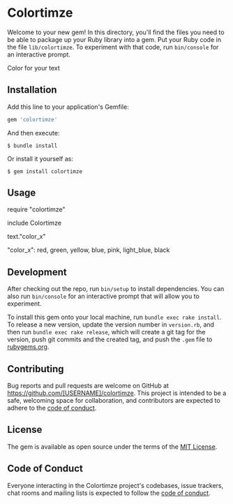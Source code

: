 # Colortimze

Welcome to your new gem! In this directory, you'll find the files you need to be able to package up your Ruby library into a gem. Put your Ruby code in the file `lib/colortimze`. To experiment with that code, run `bin/console` for an interactive prompt.

Color for your text

## Installation

Add this line to your application's Gemfile:

```ruby
gem 'colortimze'
```

And then execute:

    $ bundle install

Or install it yourself as:

    $ gem install colortimze

## Usage

require "colortimze"

include Colortimze

text."color_x"

"color_x":
red,
green,
yellow,
blue,
pink,
light_blue,
black
    

## Development

After checking out the repo, run `bin/setup` to install dependencies. You can also run `bin/console` for an interactive prompt that will allow you to experiment.

To install this gem onto your local machine, run `bundle exec rake install`. To release a new version, update the version number in `version.rb`, and then run `bundle exec rake release`, which will create a git tag for the version, push git commits and the created tag, and push the `.gem` file to [rubygems.org](https://rubygems.org).

## Contributing

Bug reports and pull requests are welcome on GitHub at https://github.com/[USERNAME]/colortimze. This project is intended to be a safe, welcoming space for collaboration, and contributors are expected to adhere to the [code of conduct](https://github.com/[USERNAME]/colortimze/blob/master/CODE_OF_CONDUCT.md).

## License

The gem is available as open source under the terms of the [MIT License](https://opensource.org/licenses/MIT).

## Code of Conduct

Everyone interacting in the Colortimze project's codebases, issue trackers, chat rooms and mailing lists is expected to follow the [code of conduct](https://github.com/[USERNAME]/colortimze/blob/master/CODE_OF_CONDUCT.md).
